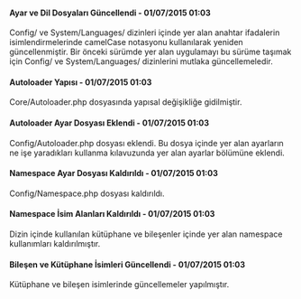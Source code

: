 <h4>Ayar ve Dil Dosyaları Güncellendi - 01/07/2015 01:03</h4>
<p>Config/ ve System/Languages/ dizinleri içinde yer alan anahtar ifadalerin isimlendirmelerinde camelCase notasyonu kullanılarak yeniden güncellenmiştir. Bir önceki sürümde yer alan uygulamayı bu sürüme taşımak için Config/ ve System/Languages/ dizinlerini mutlaka güncellemeledir.</p>

<h4>Autoloader Yapısı - 01/07/2015 01:03</h4>
<p>Core/Autoloader.php dosyasında yapısal değişikliğe gidilmiştir.</p>

<h4>Autoloader Ayar Dosyası Eklendi - 01/07/2015 01:03</h4>
<p>Config/Autoloader.php dosyası eklendi. Bu dosya içinde yer alan ayarların ne işe yaradıkları kullanma kılavuzunda yer alan ayarlar bölümüne eklendi.</p>

<h4>Namespace Ayar Dosyası Kaldırıldı - 01/07/2015 01:03</h4>
<p>Config/Namespace.php dosyası kaldırıldı.</p>

<h4>Namespace İsim Alanları Kaldırıldı - 01/07/2015 01:03</h4>
<p>Dizin içinde kullanılan kütüphane ve bileşenler içinde yer alan namespace kullanımları kaldırılmıştır.</p>

<h4>Bileşen ve Kütüphane İsimleri Güncellendi - 01/07/2015 01:03</h4>
<p>Kütüphane ve bileşen isimlerinde güncellemeler yapılmıştır.</p>
